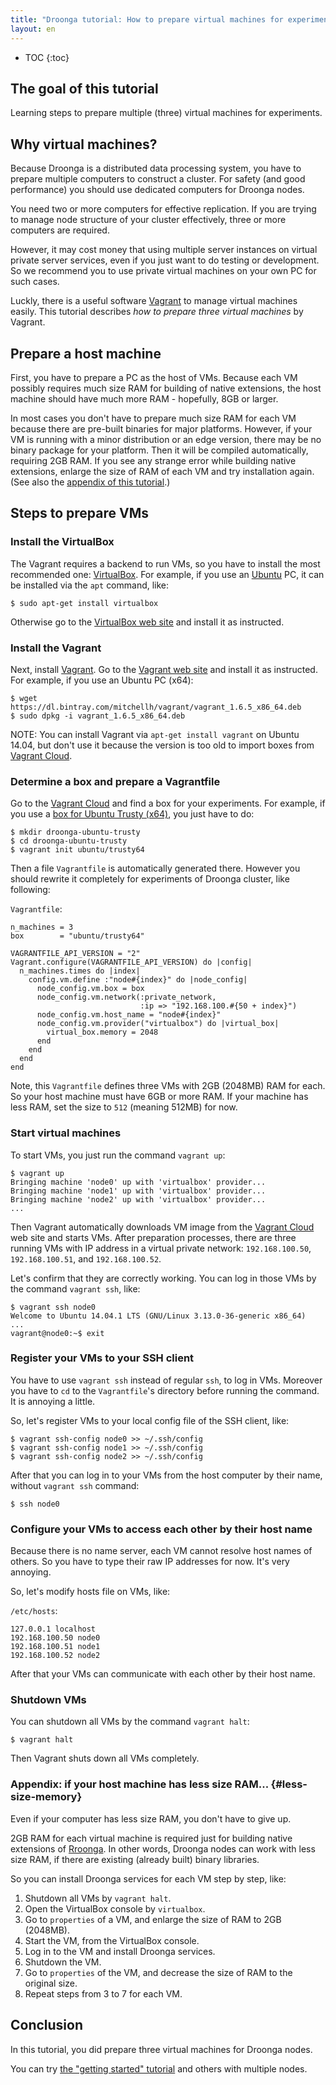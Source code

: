 ```yaml
---
title: "Droonga tutorial: How to prepare virtual machines for experiments?"
layout: en
---
```


* TOC
{:toc}

## The goal of this tutorial

Learning steps to prepare multiple (three) virtual machines for experiments.

## Why virtual machines?

Because Droonga is a distributed data processing system, you have to prepare multiple computers to construct a cluster.
For safety (and good performance) you should use dedicated computers for Droonga nodes.

You need two or more computers for effective replication.
If you are trying to manage node structure of your cluster effectively, three or more computers are required.

However, it may cost money that using multiple server instances on virtual private server services, even if you just want to do testing or development.
So we recommend you to use private virtual machines on your own PC for such cases.

Luckly, there is a useful software [Vagrant][] to manage virtual machines easily.
This tutorial describes *how to prepare three virtual machines* by Vagrant.

## Prepare a host machine

First, you have to prepare a PC as the host of VMs.
Because each VM possibly requires much size RAM for building of native extensions, the host machine should have much more RAM - hopefully, 8GB or larger.

In most cases you don't have to prepare much size RAM for each VM because there are pre-built binaries for major platforms.
However, if your VM is running with a minor distribution or an edge version, there may be no binary package for your platform. Then it will be compiled automatically, requiring 2GB RAM.
If you see any strange error while building native extensions, enlarge the size of RAM of each VM and try installation again.
(See also the [appendix of this tutorial](#less-size-memory).)

## Steps to prepare VMs

### Install the VirtualBox

The Vagrant requires a backend to run VMs, so you have to install the most recommended one: [VirtualBox][].
For example, if you use an [Ubuntu][] PC, it can be installed via the `apt` command, like:

~~~
$ sudo apt-get install virtualbox
~~~

Otherwise go to the [VirtualBox web site][VirtualBox] and install it as instructed.

### Install the Vagrant

Next, install [Vagrant][].
Go to the [Vagrant web site][Vagrant] and install it as instructed.
For example, if you use an Ubuntu PC (x64):

~~~
$ wget https://dl.bintray.com/mitchellh/vagrant/vagrant_1.6.5_x86_64.deb
$ sudo dpkg -i vagrant_1.6.5_x86_64.deb
~~~

NOTE: You can install Vagrant via `apt-get install vagrant` on Ubuntu 14.04, but don't use it because the version is too old to import boxes from [Vagrant Cloud][].

### Determine a box and prepare a Vagrantfile

Go to the [Vagrant Cloud][] and find a box for your experiments.
For example, if you use a [box for Ubuntu Trusty (x64)](https://vagrantcloud.com/ubuntu/boxes/trusty64), you just have to do:

~~~
$ mkdir droonga-ubuntu-trusty
$ cd droonga-ubuntu-trusty
$ vagrant init ubuntu/trusty64
~~~

Then a file `Vagrantfile` is automatically generated there.
However you should rewrite it completely for experiments of Droonga cluster, like following:

`Vagrantfile`:

~~~
n_machines = 3
box        = "ubuntu/trusty64"

VAGRANTFILE_API_VERSION = "2"
Vagrant.configure(VAGRANTFILE_API_VERSION) do |config|
  n_machines.times do |index|
    config.vm.define :"node#{index}" do |node_config|
      node_config.vm.box = box
      node_config.vm.network(:private_network,
                             :ip => "192.168.100.#{50 + index}")
      node_config.vm.host_name = "node#{index}"
      node_config.vm.provider("virtualbox") do |virtual_box|
        virtual_box.memory = 2048
      end
    end
  end
end
~~~

Note, this `Vagrantfile` defines three VMs with 2GB (2048MB) RAM for each.
So your host machine must have 6GB or more RAM.
If your machine has less RAM, set the size to `512` (meaning 512MB) for now.

### Start virtual machines

To start VMs, you just run the command `vagrant up`:

~~~
$ vagrant up
Bringing machine 'node0' up with 'virtualbox' provider...
Bringing machine 'node1' up with 'virtualbox' provider...
Bringing machine 'node2' up with 'virtualbox' provider...
...
~~~

Then Vagrant automatically downloads VM image from the [Vagrant Cloud][] web site and starts VMs.
After preparation processes, there are three running VMs with IP address in a virtual private network: `192.168.100.50`, `192.168.100.51`, and `192.168.100.52`.

Let's confirm that they are correctly working.
You can log in those VMs by the command `vagrant ssh`, like:

~~~
$ vagrant ssh node0
Welcome to Ubuntu 14.04.1 LTS (GNU/Linux 3.13.0-36-generic x86_64)
...
vagrant@node0:~$ exit
~~~


### Register your VMs to your SSH client

You have to use `vagrant ssh` instead of regular `ssh`, to log in VMs.
Moreover you have to `cd` to the `Vagrantfile`'s directory before running the command.
It is annoying a little.

So, let's register VMs to your local config file of the SSH client, like:

~~~
$ vagrant ssh-config node0 >> ~/.ssh/config
$ vagrant ssh-config node1 >> ~/.ssh/config
$ vagrant ssh-config node2 >> ~/.ssh/config
~~~

After that you can log in to your VMs from the host computer by their name, without `vagrant ssh` command:

~~~
$ ssh node0
~~~

### Configure your VMs to access each other by their host name

Because there is no name server, each VM cannot resolve host names of others.
So you have to type their raw IP addresses for now.
It's very annoying.

So, let's modify hosts file on VMs, like:

`/etc/hosts`:

~~~
127.0.0.1 localhost
192.168.100.50 node0
192.168.100.51 node1
192.168.100.52 node2
~~~

After that your VMs can communicate with each other by their host name.

### Shutdown VMs

You can shutdown all VMs by the command `vagrant halt`:

~~~
$ vagrant halt
~~~

Then Vagrant shuts down all VMs completely.

### Appendix: if your host machine has less size RAM... {#less-size-memory}

Even if your computer has less size RAM, you don't have to give up.

2GB RAM for each virtual machine is required just for building native extensions of [Rroonga][].
In other words, Droonga nodes can work with less size RAM, if there are existing (already built) binary libraries.

So you can install Droonga services for each VM step by step, like:

 1. Shutdown all VMs by `vagrant halt`.
 2. Open the VirtualBox console by `virtualbox`.
 3. Go to `properties` of a VM, and enlarge the size of RAM to 2GB (2048MB).
 4. Start the VM, from the VirtualBox console.
 5. Log in to the VM and install Droonga services.
 6. Shutdown the VM.
 7. Go to `properties` of the VM, and decrease the size of RAM to the original size.
 8. Repeat steps from 3 to 7 for each VM.

## Conclusion

In this tutorial, you did prepare three virtual machines for Droonga nodes.

You can try [the "getting started" tutorial](../groonga/) and others with multiple nodes.

  [Vagrant]: https://www.vagrantup.com/
  [Vagrant Cloud]: https://vagrantcloud.com/
  [VirtualBox]: https://www.virtualbox.org/
  [Groonga]: http://groonga.org/
  [Rroonga]: https://github.com/ranguba/rroonga
  [Ubuntu]: http://www.ubuntu.com/
  [Droonga]: https://droonga.org/
  [Groonga]: http://groonga.org/
